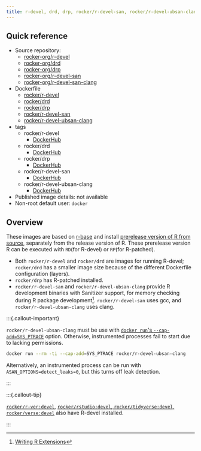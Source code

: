 ```yaml
---
title: r-devel, drd, drp, rocker/r-devel-san, rocker/r-devel-ubsan-clang
---
```


## Quick reference

- Source repository:
  - [rocker-org/r-devel](https://github.com/rocker-org/r-devel)
  - [rocker-org/drd](https://github.com/rocker-org/drd)
  - [rocker-org/drp](https://github.com/rocker-org/drp)
  - [rocker-org/r-devel-san](https://github.com/rocker-org/r-devel-san)
  - [rocker-org/r-devel-san-clang](https://github.com/rocker-org/r-devel-san-clang)
- Dockerfile
  - [rocker/r-devel](https://github.com/rocker-org/r-devel/blob/master/Dockerfile)
  - [rocker/drd](https://github.com/rocker-org/drd/blob/master/Dockerfile)
  - [rocker/drp](https://github.com/rocker-org/drp/blob/master/Dockerfile)
  - [rocker/r-devel-san](https://github.com/rocker-org/r-devel-san/blob/master/Dockerfile)
  - [rocker/r-devel-ubsan-clang](https://github.com/rocker-org/r-devel-san-clang/blob/master/Dockerfile)
- tags
  - rocker/r-devel
    - [DockerHub](https://hub.docker.com/r/rocker/r-devel/tags)
  - rocker/drd
    - [DockerHub](https://hub.docker.com/r/rocker/drd/tags)
  - rocker/drp
    - [DockerHub](https://hub.docker.com/r/rocker/drp/tags)
  - rocker/r-devel-san
    - [DockerHub](https://hub.docker.com/r/rocker/r-devel-san/tags)
  - rocker/r-devel-ubsan-clang
    - [DockerHub](https://hub.docker.com/r/rocker/r-devel-ubsan-clang)
- Published image details: not available
- Non-root default user: `docker`

## Overview

These images are based on [r-base](https://hub.docker.com/_/r-base) and
install [prerelease version of R from source](https://cloud.r-project.org/src/base-prerelease/),
separately from the release version of R.
These prerelease version R can be executed with `RD`(for R-devel) or `RP`(for R-patched).

- Both `rocker/r-devel` and `rocker/drd` are images for running R-devel;
  `rocker/drd` has a smaller image size because of the different Dockerfile configuration (layers).
- `rocker/drp` has R-patched installed.
- `rocker/r-devel-san` and `rocker/r-devel-ubsan-clang` provide R development binaries with Sanitizer support,
  for memory checking during R package development[^r-exts].
  `rocker/r-devel-san` uses gcc, and `rocker/r-devel-ubsan-clang` uses clang.

[^r-exts]: [Writing R Extensions](https://cran.r-project.org/doc/manuals/r-devel/R-exts.html#Checking-memory-access)

:::{.callout-important}

`rocker/r-devel-ubsan-clang` must be use with
[`docker run`'s `--cap-add=SYS_PTRACE`](https://docs.docker.com/engine/reference/commandline/run/#options) option.
Otherwise, instrumented processes fail to start due to lacking permissions.

```sh
docker run --rm -ti --cap-add=SYS_PTRACE rocker/r-devel-ubsan-clang
```

Alternatively, an instrumented process can be run with `ASAN_OPTIONS=detect_leaks=0`,
but this turns off leak detection.

:::

:::{.callout-tip}

[`rocker/r-ver:devel`](../versioned/r-ver.md#devel),
[`rocker/rstudio:devel`, `rocker/tidyverse:devel`, `rocker/verse:devel`](../versioned/rstudio.md#devel)
also have R-devel installed.

:::
